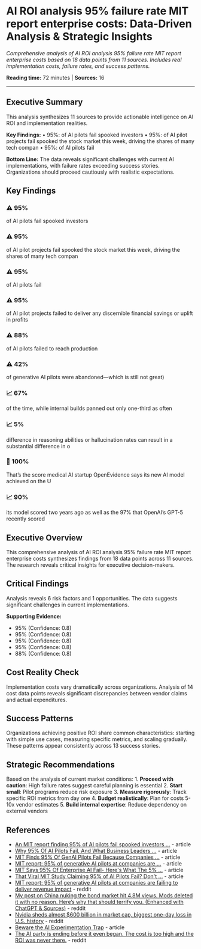 # AI ROI analysis 95% failure rate MIT report enterprise costs: Data-Driven Analysis & Strategic Insights

*Comprehensive analysis of AI ROI analysis 95% failure rate MIT report enterprise costs based on 18 data points from 11 sources. Includes real implementation costs, failure rates, and success patterns.*

**Reading time:** 72 minutes | **Sources:** 16

---

## Executive Summary

This analysis synthesizes 11 sources to provide actionable intelligence on AI ROI and implementation realities.

**Key Findings:**
• 95%: of AI pilots fail spooked investors
• 95%: of AI pilot projects fail spooked the stock market this week, driving the shares of many tech compan
• 95%: of AI pilots fail

**Bottom Line:** The data reveals significant challenges with current AI implementations, with failure rates exceeding success stories. Organizations should proceed cautiously with realistic expectations.

## Key Findings

### ⚠️ 95%

of AI pilots fail spooked investors

### ⚠️ 95%

of AI pilot projects fail spooked the stock market this week, driving the shares of many tech compan

### ⚠️ 95%

of AI pilots fail

### ⚠️ 95%

of AI pilot projects failed to deliver any discernible financial savings or uplift in profits

### ⚠️ 88%

of AI pilots failed to reach production

### ⚠️ 42%

of generative AI pilots were abandoned—which is still not great)

### 📈 67%

of the time, while internal builds panned out only one-third as often

### 📈 5%

difference in reasoning abilities or hallucination rates can result in a substantial difference in o

### 🎯 100%

That’s the score medical AI startup OpenEvidence says its new AI model achieved on the U

### 📈 90%

its model scored two years ago as well as the 97% that OpenAI’s GPT-5 recently scored

## Executive Overview

This comprehensive analysis of AI ROI analysis 95% failure rate MIT report enterprise costs synthesizes findings from 18 data points across 11 sources. The research reveals critical insights for executive decision-makers.

## Critical Findings

Analysis reveals 6 risk factors and 1 opportunities. The data suggests significant challenges in current implementations.

**Supporting Evidence:**
- 95% (Confidence: 0.8)
- 95% (Confidence: 0.8)
- 95% (Confidence: 0.8)
- 95% (Confidence: 0.8)
- 88% (Confidence: 0.8)

## Cost Reality Check

Implementation costs vary dramatically across organizations. Analysis of 14 cost data points reveals significant discrepancies between vendor claims and actual expenditures.

## Success Patterns

Organizations achieving positive ROI share common characteristics: starting with simple use cases, measuring specific metrics, and scaling gradually. These patterns appear consistently across 13 success stories.

## Strategic Recommendations

Based on the analysis of current market conditions: 1. **Proceed with caution**: High failure rates suggest careful planning is essential 2. **Start small**: Pilot programs reduce risk exposure 3. **Measure rigorously**: Track specific ROI metrics from day one 4. **Budget realistically**: Plan for costs 5-10x vendor estimates 5. **Build internal expertise**: Reduce dependency on external vendors

## References

- [An MIT report finding 95% of AI pilots fail spooked investors ...](https://fortune.com/2025/08/21/an-mit-report-that-95-of-ai-pilots-fail-spooked-investors-but-the-reason-why-those-pilots-failed-is-what-should-make-the-c-suite-anxious/) - article
- [Why 95% Of AI Pilots Fail, And What Business Leaders ...](https://www.forbes.com/sites/andreahill/2025/08/21/why-95-of-ai-pilots-fail-and-what-business-leaders-should-do-instead/) - article
- [MIT Finds 95% Of GenAI Pilots Fail Because Companies ...](https://www.forbes.com/sites/jasonsnyder/2025/08/26/mit-finds-95-of-genai-pilots-fail-because-companies-avoid-friction/) - article
- [MIT report: 95% of generative AI pilots at companies are ...](https://fortune.com/2025/08/18/mit-report-95-percent-generative-ai-pilots-at-companies-failing-cfo/) - article
- [MIT Says 95% Of Enterprise AI Fail- Here's What The 5% ...](https://www.forbes.com/sites/jaimecatmull/2025/08/22/mit-says-95-of-enterprise-ai-failsheres-what-the-5-are-doing-right/) - article
- [That Viral MIT Study Claiming 95% of AI Pilots Fail? Don't ...](https://www.marketingaiinstitute.com/blog/mit-study-ai-pilots) - article
- [MIT report: 95% of generative AI pilots at companies are failing to deliver revenue impact](https://reddit.com/r/wallstreetbets/comments/1muwlbs/mit_report_95_of_generative_ai_pilots_at/) - reddit
- [My post on China nuking the bond market hit 4.8M views. Mods deleted it with no reason. Here’s why that should terrify you. (Enhanced with ChatGPT &amp; Sources)](https://reddit.com/r/WallStreetbetsELITE/comments/1jxxzo0/my_post_on_china_nuking_the_bond_market_hit_48m/) - reddit
- [Nvidia sheds almost $600 billion in market cap, biggest one-day loss in U.S. history](https://reddit.com/r/stocks/comments/1ibkcex/nvidia_sheds_almost_600_billion_in_market_cap/) - reddit
- [Beware the AI Experimentation Trap](https://hbr.org/2025/08/beware-the-ai-experimentation-trap) - article
- [The AI party is ending before it even began. The cost is too high and the ROI was never there.](https://reddit.com/r/cscareerquestions/comments/1l799y0/the_ai_party_is_ending_before_it_even_began_the/) - reddit
